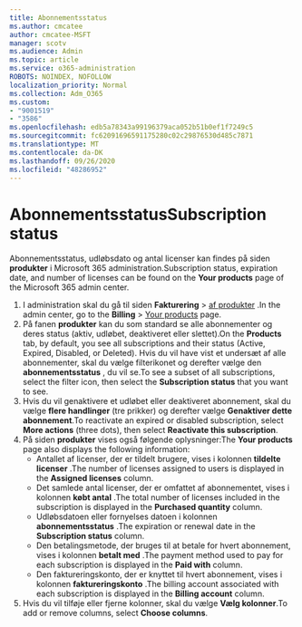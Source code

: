 ```yaml
---
title: Abonnementsstatus
ms.author: cmcatee
author: cmcatee-MSFT
manager: scotv
ms.audience: Admin
ms.topic: article
ms.service: o365-administration
ROBOTS: NOINDEX, NOFOLLOW
localization_priority: Normal
ms.collection: Adm_O365
ms.custom:
- "9001519"
- "3586"
ms.openlocfilehash: edb5a78343a99196379aca052b51b0ef1f7249c5
ms.sourcegitcommit: fc62091696591175280c02c29876530d485c7871
ms.translationtype: MT
ms.contentlocale: da-DK
ms.lasthandoff: 09/26/2020
ms.locfileid: "48286952"
---
```

# <a name="subscription-status"></a><span data-ttu-id="00edf-102">Abonnementsstatus</span><span class="sxs-lookup"><span data-stu-id="00edf-102">Subscription status</span></span>

<span data-ttu-id="00edf-103">Abonnementsstatus, udløbsdato og antal licenser kan findes på siden **produkter** i Microsoft 365 administration.</span><span class="sxs-lookup"><span data-stu-id="00edf-103">Subscription status, expiration date, and number of licenses can be found on the **Your products** page of the Microsoft 365 admin center.</span></span>

1. <span data-ttu-id="00edf-104">I administration skal du gå til siden **Fakturering**  >  [af produkter](https://go.microsoft.com/fwlink/p/?linkid=842054) .</span><span class="sxs-lookup"><span data-stu-id="00edf-104">In the admin center, go to the **Billing** > [Your products](https://go.microsoft.com/fwlink/p/?linkid=842054) page.</span></span>
2. <span data-ttu-id="00edf-105">På fanen **produkter** kan du som standard se alle abonnementer og deres status (aktiv, udløbet, deaktiveret eller slettet).</span><span class="sxs-lookup"><span data-stu-id="00edf-105">On the **Products** tab, by default, you see all subscriptions and their status (Active, Expired, Disabled, or Deleted).</span></span> <span data-ttu-id="00edf-106">Hvis du vil have vist et undersæt af alle abonnementer, skal du vælge filterikonet og derefter vælge den **abonnementsstatus** , du vil se.</span><span class="sxs-lookup"><span data-stu-id="00edf-106">To see a subset of all subscriptions, select the filter icon, then select the **Subscription status** that you want to see.</span></span>
3. <span data-ttu-id="00edf-107">Hvis du vil genaktivere et udløbet eller deaktiveret abonnement, skal du vælge **flere handlinger** (tre prikker) og derefter vælge **Genaktiver dette abonnement**.</span><span class="sxs-lookup"><span data-stu-id="00edf-107">To reactivate an expired or disabled subscription, select **More actions** (three dots), then select **Reactivate this subscription**.</span></span>
4. <span data-ttu-id="00edf-108">På siden **produkter** vises også følgende oplysninger:</span><span class="sxs-lookup"><span data-stu-id="00edf-108">The **Your products** page also displays the following information:</span></span>
    - <span data-ttu-id="00edf-109">Antallet af licenser, der er tildelt brugere, vises i kolonnen **tildelte licenser** .</span><span class="sxs-lookup"><span data-stu-id="00edf-109">The number of licenses assigned to users is displayed in the **Assigned licenses** column.</span></span>
    - <span data-ttu-id="00edf-110">Det samlede antal licenser, der er omfattet af abonnementet, vises i kolonnen **købt antal** .</span><span class="sxs-lookup"><span data-stu-id="00edf-110">The total number of licenses included in the subscription is displayed in the **Purchased quantity** column.</span></span>
    - <span data-ttu-id="00edf-111">Udløbsdatoen eller fornyelses datoen i kolonnen **abonnementsstatus** .</span><span class="sxs-lookup"><span data-stu-id="00edf-111">The expiration or renewal date in the **Subscription status** column.</span></span>
    - <span data-ttu-id="00edf-112">Den betalingsmetode, der bruges til at betale for hvert abonnement, vises i kolonnen **betalt med** .</span><span class="sxs-lookup"><span data-stu-id="00edf-112">The payment method used to pay for each subscription is displayed in the **Paid with** column.</span></span>
    - <span data-ttu-id="00edf-113">Den faktureringskonto, der er knyttet til hvert abonnement, vises i kolonnen **faktureringskonto** .</span><span class="sxs-lookup"><span data-stu-id="00edf-113">The billing account associated with each subscription is displayed in the **Billing account** column.</span></span>
5. <span data-ttu-id="00edf-114">Hvis du vil tilføje eller fjerne kolonner, skal du vælge **Vælg kolonner**.</span><span class="sxs-lookup"><span data-stu-id="00edf-114">To add or remove columns, select **Choose columns**.</span></span>